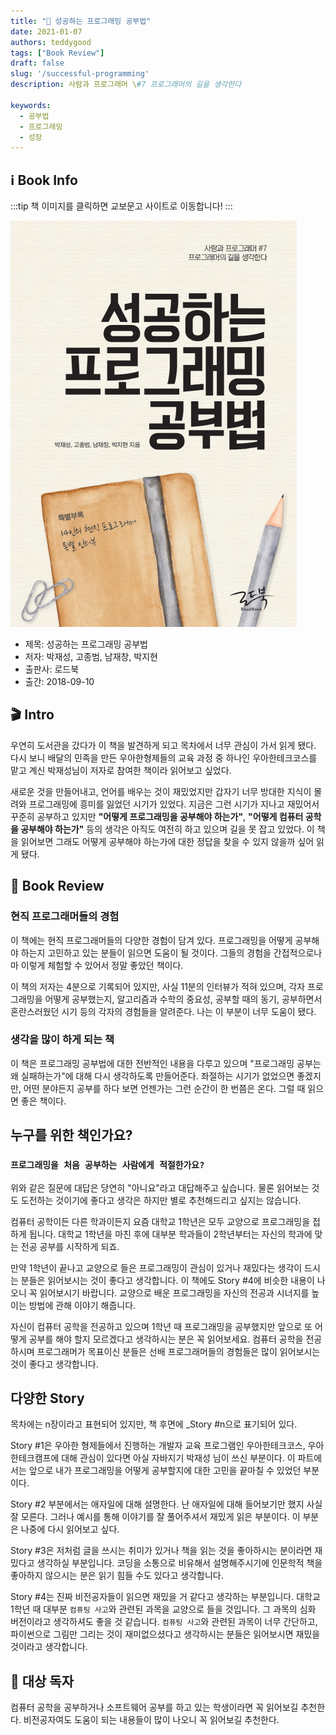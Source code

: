 ```yaml
---  
title: "📖 성공하는 프로그래밍 공부법"  
date: 2021-01-07
authors: teddygood
tags: ["Book Review"]
draft: false
slug: '/successful-programming'
description: 사람과 프로그래머 \#7 프로그래머의 길을 생각한다

keywords:
  - 공부법
  - 프로그래밍
  - 성장
---  
```


## ℹ️ Book Info

:::tip
책 이미지를 클릭하면 교보문고 사이트로 이동합니다!
:::

[![책](../assets/review/How-to-sutdy-programming.jpg)](https://product.kyobobook.co.kr/detail/S000001624697)

- 제목: 성공하는 프로그래밍 공부법
- 저자: 박재성, 고종범, 남재창, 박지현
- 출판사: 로드북
- 출간: 2018-09-10

<!--truncate-->

## 🎬 Intro

우연히 도서관을 갔다가 이 책을 발견하게 되고 목차에서 너무 관심이 가서 읽게 됐다. 다시 보니 배달의 민족을 만든 우아한형제들의 교육 과정 중 하나인 우아한테크코스를 맡고 계신 박재성님이 저자로 참여한 책이라 읽어보고 싶었다. 

새로운 것을 만들어내고, 언어를 배우는 것이 재밌었지만 갑자기 너무 방대한 지식이 몰려와 프로그래밍에 흥미를 잃었던 시기가 있었다. 지금은 그런 시기가 지나고 재밌어서 꾸준히 공부하고 있지만 **"어떻게 프로그래밍을 공부해야 하는가"**, **"어떻게 컴퓨터 공학을 공부해야 하는가"** 등의 생각은 아직도 여전히 하고 있으며 길을 못 잡고 있었다. 이 책을 읽어보면 그래도 어떻게 공부해야 하는가에 대한 정답을 찾을 수 있지 않을까 싶어 읽게 됐다.


## 📖 Book Review

### 현직 프로그래머들의 경험

이 책에는 현직 프로그래머들의 다양한 경험이 담겨 있다. 프로그래밍을 어떻게 공부해야 하는지 고민하고 있는 분들이 읽으면 도움이 될 것이다. 그들의 경험을 간접적으로나마 이렇게 체험할 수 있어서 정말 좋았던 책이다. 

이 책의 저자는 4분으로 기록되어 있지만, 사실 11분의 인터뷰가 적혀 있으며, 각자 프로그래밍을 어떻게 공부했는지, 알고리즘과 수학의 중요성, 공부할 때의 동기, 공부하면서 혼란스러웠던 시기 등의 각자의 경험들을 알려준다. 나는 이 부분이 너무 도움이 됐다. 

### 생각을 많이 하게 되는 책

이 책은 프로그래밍 공부법에 대한 전반적인 내용을 다루고 있으며 "프로그래밍 공부는 왜 실패하는가"에 대해 다시 생각하도록 만들어준다. 좌절하는 시기가 없었으면 좋겠지만, 어떤 분야든지 공부를 하다 보면 언젠가는 그런 순간이 한 번쯤은 온다. 그럴 때 읽으면 좋은 책이다. 

## 누구를 위한 책인가요?

### `프로그래밍을 처음 공부하는 사람에게 적절한가요?`

위와 같은 질문에 대답은 당연히 "아니요"라고 대답해주고 싶습니다. 물론 읽어보는 것도 도전하는 것이기에 좋다고 생각은 하지만 별로 추천해드리고 싶지는 않습니다.

컴퓨터 공학이든 다른 학과이든지 요즘 대학교 1학년은 모두 교양으로 프로그래밍을 접하게 됩니다. 대학교 1학년을 마친 후에 대부분 학과들이 2학년부터는 자신의 학과에 맞는 전공 공부를 시작하게 되죠.

만약 1학년이 끝나고 교양으로 들은 프로그래밍이 관심이 있거나 재밌다는 생각이 드시는 분들은 읽어보시는 것이 좋다고 생각합니다. 이 책에도 Story #4에 비슷한 내용이 나오니 꼭 읽어보시기 바랍니다. 교양으로 배운 프로그래밍을 자신의 전공과 시너지를 높이는 방법에 관해 이야기 해줍니다. 

자신이 컴퓨터 공학을 전공하고 있으며 1학년 때 프로그래밍을 공부했지만 앞으로 또 어떻게 공부를 해야 할지 모르겠다고 생각하시는 분은 꼭 읽어보세요. 컴퓨터 공학을 전공하시며 프로그래머가 목표이신 분들은 선배 프로그래머들의 경험들은 많이 읽어보시는 것이 좋다고 생각합니다. 

## 다양한 Story

목차에는 n장이라고 표현되어 있지만, 책 후면에 _Story #n으로 표기되어 있다.

Story #1은 우아한 형제들에서 진행하는 개발자 교육 프로그램인 우아한테크코스, 우아한테크캠프에 대해 관심이 있다면 아실 자바지기 박재성 님이 쓰신 부분이다. 이 파트에서는 앞으로 내가 프로그래밍을 어떻게 공부할지에 대한 고민을 끝마칠 수 있었던 부분이다.

Story #2 부분에서는 애자일에 대해 설명한다. 난 애자일에 대해 들어보기만 했지 사실 잘 모른다. 그러나 예시를 통해 이야기를 잘 풀어주셔서 재밌게 읽은 부분이다. 이 부분은 나중에 다시 읽어보고 싶다.

Story #3은 저처럼 글을 쓰시는 취미가 있거나 책을 읽는 것을 좋아하시는 분이라면 재밌다고 생각하실 부분입니다. 코딩을 소통으로 비유해서 설명해주시기에 인문학적 책을 좋아하지 않으시는 분은 읽기 힘들 수도 있다고 생각합니다.

Story #4는 진짜 비전공자들이 읽으면 재밌을 거 같다고 생각하는 부분입니다. 대학교 1학년 때 대부분 `컴퓨팅 사고`와 관련된 과목을 교양으로 들을 것입니다. 그 과목의 심화 버전이라고 생각하셔도 좋을 것 같습니다. `컴퓨팅 사고`와 관련된 과목이 너무 간단하고, 파이썬으로 그림만 그리는 것이 재미없으셨다고 생각하시는 분들은 읽어보시면 재밌을 것이라고 생각합니다.

## 🔖 대상 독자

컴퓨터 공학을 공부하거나 소프트웨어 공부를 하고 있는 학생이라면 꼭 읽어보길 추천한다. 비전공자여도 도움이 되는 내용들이 많이 나오니 꼭 읽어보길 추천한다. 